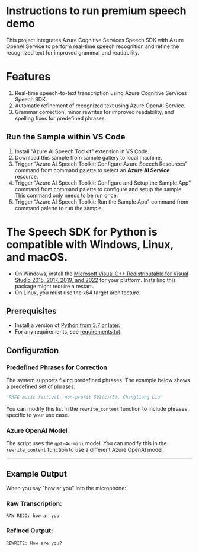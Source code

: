 # Instructions to run premium speech demo
This project integrates Azure Cognitive Services Speech SDK with Azure OpenAI Service to perform real-time speech recognition and refine the recognized text for improved grammar and readability.

# Features
1. Real-time speech-to-text transcription using Azure Cognitive Services Speech SDK.
2. Automatic refinement of recognized text using Azure OpenAI Service.
3. Grammar correction, minor rewrites for improved readability, and spelling fixes for predefined phrases.

## Run the Sample within VS Code
1. Install "Azure AI Speech Toolkit" extension in VS Code.
2. Download this sample from sample gallery to local machine.
3. Trigger "Azure AI Speech Toolkit: Configure Azure Speech Resources" command from command palette to select an **Azure AI Service** resource.
4. Trigger "Azure AI Speech Toolkit: Configure and Setup the Sample App" command from command palette to configure and setup the sample. This command only needs to be run once.
5. Trigger "Azure AI Speech Toolkit: Run the Sample App" command from command palette to run the sample.

# The Speech SDK for Python is compatible with Windows, Linux, and macOS.
- On Windows, install the [Microsoft Visual C++ Redistributable for Visual Studio 2015, 2017, 2019, and 2022](https://learn.microsoft.com/en-us/cpp/windows/latest-supported-vc-redist?view=msvc-170&preserve-view=true) for your platform. Installing this package might require a restart.
- On Linux, you must use the x64 target architecture.

## Prerequisites
- Install a version of [Python from 3.7 or later](https://www.python.org/downloads/). 
- For any requirements, see [requirements.txt](requirements.txt).

## Configuration

### Predefined Phrases for Correction
The system supports fixing predefined phrases. The example below shows a predefined set of phrases:

```python
"PAFE music festival, non-profit 501(c)(3), Changliang Liu"
```
You can modify this list in the `rewrite_content` function to include phrases specific to your use case.

### Azure OpenAI Model
The script uses the `gpt-4o-mini` model. You can modify this in the `rewrite_content` function to use a different Azure OpenAI model.

---

## Example Output

When you say "how ar you" into the microphone:

### Raw Transcription:
```
RAW RECO: how ar you
```

### Refined Output:
```
REWRITE: How are you?
```